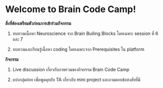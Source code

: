 # Welcome to Brain Code Camp!

**สิ่งที่ต้องเตรียมตัวก่อนการเข้าร่วมกิจกรรม**

1. ทบทวนเนื้อหา Neuroscience จาก Brain Builing Blocks โดยเฉพาะ session ที่ 6 และ 7

2. ทบทวนและเรียนรู้เนื้อหา coding โดยเฉพาะจาก Prerequisites ใน platform

**กิจกรรม**

1. Live discussion เกี่ยวกับภาพรวมของกิจกรรม Brain Code Camp

2. แบ่งกลุ่มย่อย เพื่อพูดคุยกับ TA เกี่ยวกับ mini project และถามตอบข้อสงสัยที่มี